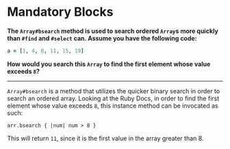 # Mandatory Blocks

**The `Array#bsearch` method is used to search ordered `Array`s more quickly than `#find` and `#select` can. Assume you have the following code:**

```ruby
a = [1, 4, 8, 11, 15, 19]
```

**How would you search this `Array` to find the first element whose value exceeds `8`?**

---

`Array#bsearch` is a method that utilizes the quicker binary search in order to search an ordered array. Looking at the Ruby Docs, in order to find the first element whose value exceeds `8`, this instance method can be invocated as such:

`arr.bsearch { |num| num > 8 }`

This will return `11`, since it is the first value in the array greater than 8. 

